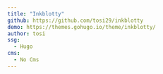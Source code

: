 ```yaml
---
title: "Inkblotty"
github: https://github.com/tosi29/inkblotty
demo: https://themes.gohugo.io/theme/inkblotty/
author: tosi
ssg:
  - Hugo
cms:
  - No Cms
---
```

